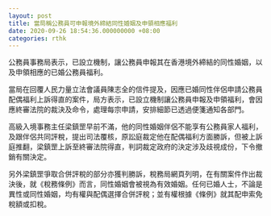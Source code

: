 ```yaml
---
layout: post
title: 當局稱公務員可申報境外締結同性婚姻及申領相應福利
date: 2020-09-26 18:54:36.000000000 +08:00
categories: rthk
---
```


公務員事務局表示，已設立機制，讓公務員申報其在香港境外締結的同性婚姻，以及申領相應的已婚公務員福利。

當局在回覆人民力量立法會議員陳志全的信件提及，因應已婚同性伴侶申請公務員配偶福利上訴得直的案件，局方表示，已設立機制讓公務員申報及申領福利，會因應終審法院的裁決及命令，處理每宗申請，安排細節已透過便箋通知各部門。

高級入境事務主任梁鎮罡早前不滿，他的同性婚姻伴侶不能享有公務員家人福利，及跟伴侶共同評稅，提出司法覆核，原訟庭裁定他在配偶福利方面勝訴，但被上訴庭推翻，梁鎮罡上訴至終審法院得直，判詞裁定政府的決定涉及歧視成份，下令撤銷有關決定。

另外梁鎮罡爭取合併評稅的部分亦獲判勝訴，稅務局網頁列明，在有關案件作出裁決後，就《稅務條例》而言，同性婚姻會被視為有效婚姻。任何已婚人士，不論是異性或同性婚姻，均有權與配偶選擇合併評稅；並有權根據《條例》就其配申索免稅額或扣稅。
